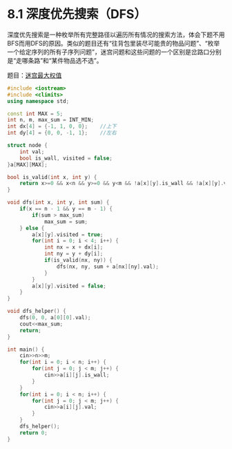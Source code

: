 # 8.1 深度优先搜索（DFS）

深度优先搜索是一种枚举所有完整路径以遍历所有情况的搜索方法，体会下题不用BFS而用DFS的原因。类似的题目还有“往背包里装尽可能贵的物品问题”、“枚举一个给定序列的所有子序列问题”，迷宫问题和这些问题的一个区别是岔路口分别是“走哪条路”和“某件物品选不选”。

题目：[迷宫最大权值](https://sunnywhy.com/sfbj/8/1/317)

```cpp
#include <iostream>
#include <climits>
using namespace std;

const int MAX = 5;
int n, m, max_sum = INT_MIN;
int dx[4] = {-1, 1, 0, 0};    //上下
int dy[4] = {0, 0, -1, 1};    //左右

struct node {
    int val;
    bool is_wall, visited = false;
}a[MAX][MAX];

bool is_valid(int x, int y) {
    return x>=0 && x<n && y>=0 && y<m && !a[x][y].is_wall && !a[x][y].visited;
}

void dfs(int x, int y, int sum) {
    if(x == n - 1 && y == m - 1) {
        if(sum > max_sum)
            max_sum = sum;
    } else {
        a[x][y].visited = true;
        for(int i = 0; i < 4; i++) {
            int nx = x + dx[i];
            int ny = y + dy[i];
            if(is_valid(nx, ny)) {
                dfs(nx, ny, sum + a[nx][ny].val);
            }
        }
        a[x][y].visited = false;
    }
}

void dfs_helper() {
    dfs(0, 0, a[0][0].val);
    cout<<max_sum;
    return;
}

int main() {
    cin>>n>>m;
    for(int i = 0; i < n; i++) {
        for(int j = 0; j < m; j++) {
            cin>>a[i][j].is_wall;
        }
    }
    for(int i = 0; i < n; i++) {
        for(int j = 0; j < m; j++) {
            cin>>a[i][j].val;
        }
    }
    dfs_helper();
    return 0;
}

```
